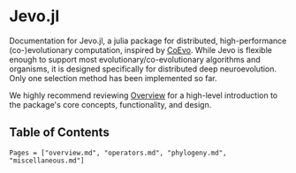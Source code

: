 # Jevo.jl

Documentation for Jevo.jl, a julia package for distributed, high-performance (co-)evolutionary computation, inspired by [CoEvo](https://github.com/twillkens/coevo). While Jevo is flexible enough to support most evolutionary/co-evolutionary algorithms and organisms, it is designed specifically for distributed deep neuroevolution. Only one selection method has been implemented so far. 

We highly recommend reviewing [Overview](@ref) for a high-level introduction to the package's core concepts, functionality, and design.

## Table of Contents

```@contents
Pages = ["overview.md", "operators.md", "phylogeny.md", "miscellaneous.md"]
```
